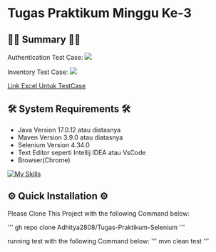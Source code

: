 # Tugas Praktikum Minggu Ke-3


## ✍🏻 Summary ✍🏻

Authentication Test Case:
![](https://github.com/Adhitya2808/Tugas-Praktikum-Selenium/blob/master/src/Screenshoot/Authentication.png)

Inventory Test Case:
![](https://github.com/Adhitya2808/Tugas-Praktikum-Selenium/blob/master/src/Screenshoot/Inventory.png)

[Link Excel Untuk TestCase](https://docs.google.com/spreadsheets/d/15EcrhqhNRiTcEkVhM1V8B5OEg8rsnUF6/edit?usp=sharing&ouid=109645276730628737767&rtpof=true&sd=true)






## 🛠️ System Requirements 🛠️

- Java Version 17.0.12 atau diatasnya
- Maven Version 3.9.0 atau diatasnya
- Selenium Version 4.34.0
- Text Editor seperti Intellij IDEA atau VsCode
- Browser(Chrome)
  
[![My Skills](https://skillicons.dev/icons?i=java,maven,selenium,idea,vscode)](https://skillicons.dev)

## ⚙️ Quick Installation ⚙️

Please Clone This Project with the following Command below:

'''
gh repo clone Adhitya2808/Tugas-Praktikum-Selenium
'''

running test with the following Command below:
'''
mvn clean test
'''

